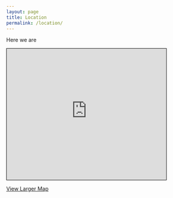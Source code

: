 ```yaml
---
layout: page
title: Location
permalink: /location/
---
```


Here we are

<iframe
  width="425"
  height="350"
  frameborder="0"
  scrolling="no"
  marginheight="0"
  marginwidth="0"
  src="http://www.openstreetmap.org/export/embed.html?bbox=19.82978582382202%2C45.26140629111693%2C19.831829667091366%2C45.26258246268019&amp;layer=mapnik&amp;marker=45.26199343598642%2C19.830807745456696"
  style="border: 1px solid black">
</iframe>

<a
  href="http://www.openstreetmap.org/?mlat=45.26199&amp;mlon=19.83081#map=19/45.26199/19.83081"
  target="_blank">
  View Larger Map
</a>
